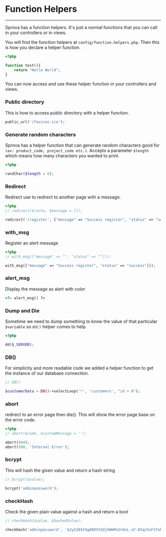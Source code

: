 # Function Helpers
---
Sprnva has a function helpers. It's just a normal functions that you can call in your controllers or in views.

You will find the function helpers at `config/function.helpers.php`. Then this is how you declare a helper function.

```php
<?php

function test(){
    return "Hello World";
}
```

You can now access and use these helper function in your controllers and views.

### Public directory
This is how to access public directory with a helper function.
```php
public_url('/favicon.ico');
```

### Generate random characters
Sprnva has a helper function that can generate random characters good for `(ex: product_code, project_code etc.)`. Accepts a parameter `$length` which means how many characters you wanted to print.
```php
<?php

randChar($length = 6);
```

### Redirect
Redirect use to redirect to another page with a message.
```php
<?php
// redirect($route, $message = []);

redirect('/register', ["message" => "Success register", "status" => "success"]);
```

### with_msg
Register an alert message
```php
<?php
// with_msg(["message" => "", "status" => ""]));

with_msg(["message" => "Success register", "status" => "success"]));
```

### alert_msg
Display the message as alert with color
```php
<?= alert_msg() ?>
```

### Dump and Die
Sometime we need to dump something to know the value of that particular `$variable` so `dd()` helper comes to help.
```php
<?php

dd($_SERVER);
```

### DB()
For simplicity and more readable code we added a helper function to get the instance of our database connection.
```php
// DB()

$customerData = DB()->selectLoop('*', 'customers', "id > 0");
```

### abort
redirect to an error page then die(). This will show the error page base on the error code.
```php
<?php
// abort($code, $customMessage = '');

abort(404);
abort(500, 'Internal Error');
```

### bcrypt
This will hash the given value and return a hash string
```php
// bcrypt($value);

bcrypt('adminpassword');
```

### checkHash
Check the given plain value against a hash and return a bool
```php
// checkHash($value, $hashedValue);

checkHash('adminpassword', '$2y$10$Y4gA0DYX3djhWmMsUrHxL.sF.KVqz5xF37oh.GRVUVjoU9yS03Mia');
```